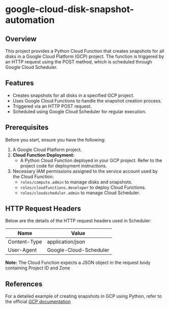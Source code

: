 # google-cloud-disk-snapshot-automation

## Overview

This project provides a Python Cloud Function that creates snapshots for all disks in a Google Cloud Platform (GCP) project. The function is triggered by an HTTP request using the POST method, which is scheduled through Google Cloud Scheduler.

## Features

- Creates snapshots for all disks in a specified GCP project.
- Uses Google Cloud Functions to handle the snapshot creation process.
- Triggered via an HTTP POST request.
- Scheduled using Google Cloud Scheduler for regular execution.

## Prerequisites

Before you start, ensure you have the following:

1. A Google Cloud Platform project.
2. **Cloud Function Deployment:**
    * A Python Cloud Function deployed in your GCP project. Refer to the project code for deployment instructions.
3. Necessary IAM permissions assigned to the service account used by the Cloud Function:
   - `roles/compute.admin` to manage disks and snapshots.
   - `roles/cloudfunctions.developer` to deploy Cloud Functions.
   - `roles/cloudscheduler.admin` to manage Cloud Scheduler.



## HTTP Request Headers

Below are the details of the HTTP request headers used in Scheduler:

| **Name**       | **Value**            |
|----------------|-----------------------|
| Content-Type   | application/json      |
| User-Agent     | Google-Cloud-Scheduler|

**Note:** The Cloud Function expects a JSON object in the request body containing Project ID and Zone



## References

For a detailed example of creating snapshots in GCP using Python, refer to the official [GCP documentation](https://cloud.google.com/compute/docs/samples/compute-snapshot-create?hl=en)
